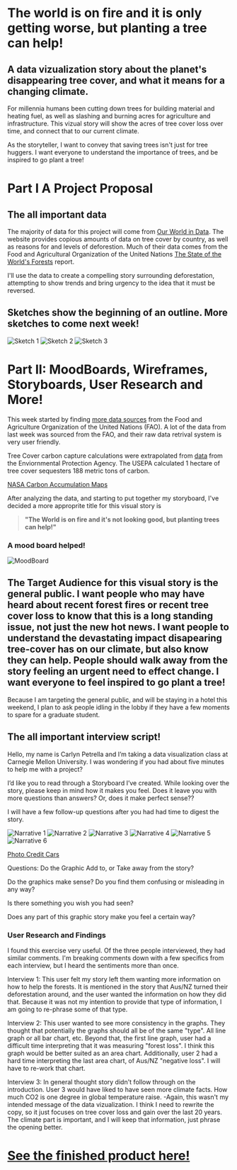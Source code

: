 # The world is on fire and it is only getting worse, but planting a tree can help!
## A data vizualization story about the planet's disappearing tree cover, and what it means for a changing climate. 

For millennia humans been cutting down trees for building material and heating fuel, as well as slashing and burning acres for agriculture and infrastructure.  This vizual story will show the acres of tree cover loss over time, and connect that to our current climate. 

As the storyteller, I want to convey that saving trees isn't just for tree huggers. I want everyone to understand the importance of trees, and be inspired to go plant a tree!

# Part I A Project Proposal 

## The all important data
The majority of data for this project will come from [Our World in Data](https://ourworldindata.org/forests). The website provides copious amounts of data on tree cover by country, as well as reasons for and levels of deforestion. Much of their data comes from the Food and Agricultural Organization of the United Nations [The State of the World's Forests](http://www.fao.org/3/I9535EN/i9535en.pdf) report. 

I'll use the data to create a compelling story surrounding deforestation, attempting to show trends and bring urgency to the idea that it must be reversed. 

## Sketches show the beginning of an outline. More sketches to come next week! 

![Sketch 1](https://carlynpetrella.github.io/carlynrocks/Sketch1.JPG)
![Sketch 2](https://carlynpetrella.github.io/carlynrocks/Sketch2.JPG)
![Sketch 3](https://carlynpetrella.github.io/carlynrocks/Sketch3.JPG)


# Part II: MoodBoards, Wireframes, Storyboards, User Research and More! 

This week started by finding [more data sources](http://www.fao.org/faostat/en/#data/LC) from the Food and Agriculture Organization of the United Nations (FAO). A lot of the data from last week was sourced from the FAO, and their raw data retrival system is very user friendly. 

Tree Cover carbon capture calculations were extrapolated from [data](https://www.epa.gov/energy/greenhouse-gases-equivalencies-calculator-calculations-and-references#pineforests) from the Enviornmental Protection Agency. The USEPA calculated 1 hectare of tree cover sequesters 188 metric tons of carbon. 

[NASA Carbon Accumulation Maps](https://climate.nasa.gov/vital-signs/carbon-dioxide/)

After analyzing the data, and starting to put together my storyboard, I've decided a more approprite title for this visual story is 
> **"The World is on fire and it's not looking good, but planting trees can help!"**


### A mood board helped!
![MoodBoard](https://carlynpetrella.github.io/carlynrocks/MoodBoardjpg.JPG)

## The Target Audience for this visual story is the general public. I want people who may have heard about recent forest fires or recent tree cover loss to know that this is a long standing issue, not just the new hot news. I want people to understand the devastating impact disapearing tree-cover has on our climate, but also know they can help. People should walk away from the story feeling an urgent need to effect change. I want everyone to feel inspired to go plant a tree!

Because I am targeting the general public, and will be staying in a hotel this weekend, I plan to ask people idling in the lobby if they have a few moments to spare for a graduate student. 

## The all important interview script! 

Hello, my name is Carlyn Petrella and I’m taking a data visualization class at Carnegie Mellon University. I was wondering if you had about five minutes to help me with a project?

I’d like you to read through a Storyboard I’ve created. While looking over the story, please keep in mind how it makes you feel. Does it leave you with more questions than answers? Or, does it make perfect sense??

I will have a few follow-up questions after you had had time to digest the story.

![Narrative 1](https://carlynpetrella.github.io/carlynrocks/Narritive.1.JPG)
![Narrative 2](https://carlynpetrella.github.io/carlynrocks/Narritive.2.JPG)
![Narrative 3](https://carlynpetrella.github.io/carlynrocks/Narritive.3.JPG)
![Narrative 4](https://carlynpetrella.github.io/carlynrocks/Narritive.4.JPG)
![Narrative 5](https://carlynpetrella.github.io/carlynrocks/Narritive.5.JPG)
![Narrative 6](https://carlynpetrella.github.io/carlynrocks/Narritive.6.JPG)

[Photo Credit Cars](https://www.flickr.com/photos/so8/8161891893/)

Questions: Do the Graphic Add to, or Take away from the story?

Do the graphics make sense? Do you find them confusing or misleading in any way?

Is there something you wish you had seen?

Does any part of this graphic story make you feel a certain way?


### User Research and Findings

I found this exercise very useful. Of the three people interviewed, they had similar comments. I'm breaking comments down with a few specifics from each interview, but I heard the sentiments more than once. 

Interview 1: This user felt my story left them wanting more information on how to help the forests. It is mentioned in the story that Aus/NZ turned their deforestation around, and the user wanted the information on how they did that. Because it was not my intention to provide that type of information, I am going to re-phrase some of that type. 

Interview 2: This user wanted to see more consistency in the graphs. They thought that potentially the graphs should all be of the same "type". All line graph or all bar chart, etc. Beyond that, the first line graph, user had a difficult time interpreting that it was measuring "forest loss". I think this graph would be better suited as an area chart. Additionally, user 2 had a hard time interpreting the last area chart, of Aus/NZ "negative loss". I will have to re-work that chart.  

Interview 3: In general thought story didn't follow through on the introduction. User 3 would have liked to have seen more climate facts. How much CO2 is one degree in global temperature raise. -Again, this wasn't my intended message of the data vizualization. I think I need to rewrite the copy, so it just focuses on tree cover loss and gain over the last 20 years. The climate part is important, and I will keep that information, just phrase the opening better. 




# [See the finished product here!](https://carnegiemellon.shorthandstories.com/save-the-trees/index.html)


